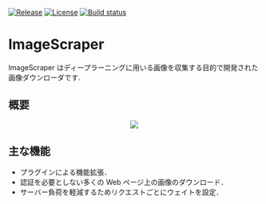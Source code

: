[![Release](https://img.shields.io/github/release/tsurumeso/ImageScraper.svg)](https://github.com/tsurumeso/ImageScraper/releases/latest)
[![License](https://img.shields.io/github/license/tsurumeso/ImageScraper.svg)](https://github.com/tsurumeso/ImageScraper/blob/master/LICENSE.txt)
[![Build status](https://ci.appveyor.com/api/projects/status/4fo509jwmu2lxyoy/branch/master?svg=true)](https://ci.appveyor.com/project/tsurumeso/ImageScraper/branch/master)

# ImageScraper

ImageScraper はディープラーニングに用いる画像を収集する目的で開発された画像ダウンローダです. 

## 概要

<div align="center">
<img src="https://raw.githubusercontent.com/tsurumeso/ImageScraper/images/images/summery.png">
</div>

## 主な機能

- プラグインによる機能拡張．
- 認証を必要としない多くの Web ページ上の画像のダウンロード．
- サーバー負荷を軽減するためリクエストごとにウェイトを設定．